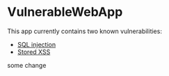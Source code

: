 # VulnerableWebApp

This app currently contains two known vulnerabilities:

- [SQL injection](https://github.com/lboynton/VulnerableWebApp/blob/c9ad5c5759a54a1745289e16349f49d615fad48c/Controllers/Api/Posts.cs#L27)
- [Stored XSS](https://github.com/lboynton/VulnerableWebApp/blame/35336373287e4414865bb474899c35fbbcdedc0f/Views/Posts/Index.cshtml#L27)

some change
